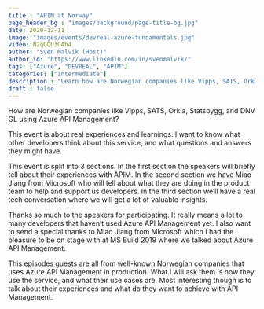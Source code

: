 ```yaml
---
title : "APIM at Norway"
page_header_bg : "images/background/page-title-bg.jpg"
date: 2020-12-11
image: "images/events/devreal-azure-fundamentals.jpg"
video: N2qGQU3GAh4
author: "Sven Malvik (Host)"
author_id: "https://www.linkedin.com/in/svenmalvik/"
tags: ["Azure", "DEVREAL", "APIM"]
categories: ["Intermediate"]
description : "Learn how are Norwegian companies like Vipps, SATS, Orkla, Statsbygg, and DNV GL are using Azure API Management."
draft : false
---
```


How are Norwegian companies like Vipps, SATS, Orkla, Statsbygg, and DNV GL using Azure API Management?

This event is about real experiences and learnings. I want to know what other developers think about this service, and what questions and answers they might have.

This event is split into 3 sections. In the first section the speakers will briefly tell about their experiences with APIM. In the second section we have Miao Jiang from Microsoft who will tell about what they are doing in the product team to help and support us developers. In the third section we’ll have a real tech conversation where we will get a lot of valuable insights.

Thanks so much to the speakers for participating. It really means a lot to many developers that haven’t used Azure API Management yet. I also want to send a special thanks to Miao Jiang from Microsoft which I had the pleasure to be on stage with at MS Build 2019 where we talked about Azure API Management.

This episodes guests are all from well-known Norwegian companies that uses Azure API Management in production. What I will ask them is how they use the service, and what their use cases are. Most interesting though is to talk about their experiences and what do they want to achieve with API Management.